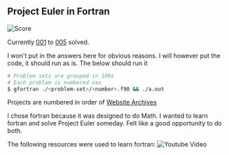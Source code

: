 ## Project Euler in Fortran

![Score](https://projecteuler.net/profile/plutoniumm.png)

Currently [001](./001-100/001.f90) to [005](./001-100/005.f90) solved.

I won't put in the answers here for obvious reasons. I will however put the code, it should run as is. The below should run it

```bash
# Problem sets are grouped in 100s
# Each problem is numbered xxx
$ gfortran ./<problem-set>/<number>.f90 && ./a.out
```

Projects are numbered in order of [Website Archives](https://projecteuler.net/archives)

I chose fortran because it was designed to do Math. I wanted to learn fortran and solve Project Euler someday. Felt like a good opportunity to do both.

The following resources were used to learn fortran:
![Youtube Video](https://i.ytimg.com/vi/__2UgFNYgf8/mqdefault.jpg)
